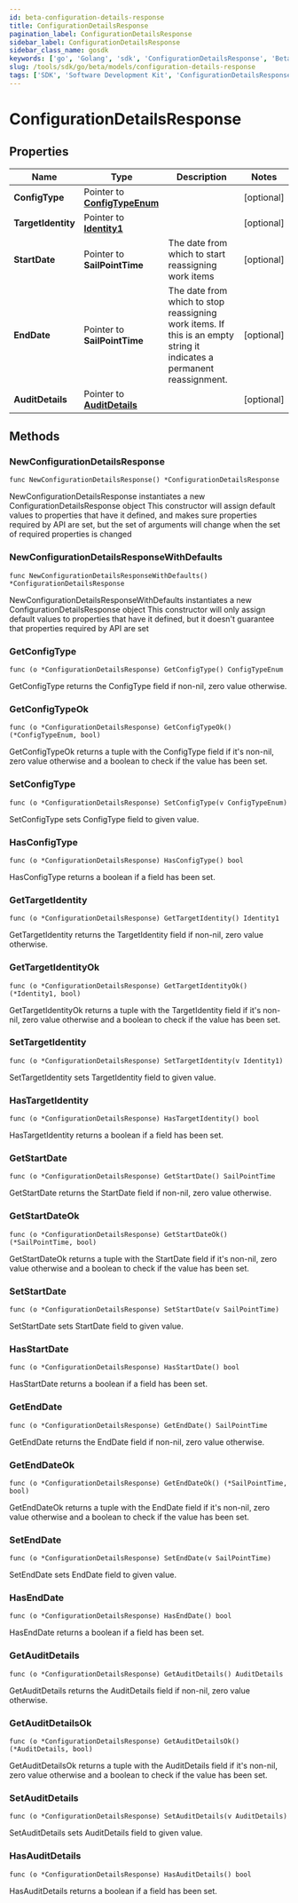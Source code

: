 ```yaml
---
id: beta-configuration-details-response
title: ConfigurationDetailsResponse
pagination_label: ConfigurationDetailsResponse
sidebar_label: ConfigurationDetailsResponse
sidebar_class_name: gosdk
keywords: ['go', 'Golang', 'sdk', 'ConfigurationDetailsResponse', 'BetaConfigurationDetailsResponse'] 
slug: /tools/sdk/go/beta/models/configuration-details-response
tags: ['SDK', 'Software Development Kit', 'ConfigurationDetailsResponse', 'BetaConfigurationDetailsResponse']
---
```


# ConfigurationDetailsResponse

## Properties

Name | Type | Description | Notes
------------ | ------------- | ------------- | -------------
**ConfigType** | Pointer to [**ConfigTypeEnum**](config-type-enum) |  | [optional] 
**TargetIdentity** | Pointer to [**Identity1**](identity1) |  | [optional] 
**StartDate** | Pointer to **SailPointTime** | The date from which to start reassigning work items | [optional] 
**EndDate** | Pointer to **SailPointTime** | The date from which to stop reassigning work items.  If this is an empty string it indicates a permanent reassignment. | [optional] 
**AuditDetails** | Pointer to [**AuditDetails**](audit-details) |  | [optional] 

## Methods

### NewConfigurationDetailsResponse

`func NewConfigurationDetailsResponse() *ConfigurationDetailsResponse`

NewConfigurationDetailsResponse instantiates a new ConfigurationDetailsResponse object
This constructor will assign default values to properties that have it defined,
and makes sure properties required by API are set, but the set of arguments
will change when the set of required properties is changed

### NewConfigurationDetailsResponseWithDefaults

`func NewConfigurationDetailsResponseWithDefaults() *ConfigurationDetailsResponse`

NewConfigurationDetailsResponseWithDefaults instantiates a new ConfigurationDetailsResponse object
This constructor will only assign default values to properties that have it defined,
but it doesn't guarantee that properties required by API are set

### GetConfigType

`func (o *ConfigurationDetailsResponse) GetConfigType() ConfigTypeEnum`

GetConfigType returns the ConfigType field if non-nil, zero value otherwise.

### GetConfigTypeOk

`func (o *ConfigurationDetailsResponse) GetConfigTypeOk() (*ConfigTypeEnum, bool)`

GetConfigTypeOk returns a tuple with the ConfigType field if it's non-nil, zero value otherwise
and a boolean to check if the value has been set.

### SetConfigType

`func (o *ConfigurationDetailsResponse) SetConfigType(v ConfigTypeEnum)`

SetConfigType sets ConfigType field to given value.

### HasConfigType

`func (o *ConfigurationDetailsResponse) HasConfigType() bool`

HasConfigType returns a boolean if a field has been set.

### GetTargetIdentity

`func (o *ConfigurationDetailsResponse) GetTargetIdentity() Identity1`

GetTargetIdentity returns the TargetIdentity field if non-nil, zero value otherwise.

### GetTargetIdentityOk

`func (o *ConfigurationDetailsResponse) GetTargetIdentityOk() (*Identity1, bool)`

GetTargetIdentityOk returns a tuple with the TargetIdentity field if it's non-nil, zero value otherwise
and a boolean to check if the value has been set.

### SetTargetIdentity

`func (o *ConfigurationDetailsResponse) SetTargetIdentity(v Identity1)`

SetTargetIdentity sets TargetIdentity field to given value.

### HasTargetIdentity

`func (o *ConfigurationDetailsResponse) HasTargetIdentity() bool`

HasTargetIdentity returns a boolean if a field has been set.

### GetStartDate

`func (o *ConfigurationDetailsResponse) GetStartDate() SailPointTime`

GetStartDate returns the StartDate field if non-nil, zero value otherwise.

### GetStartDateOk

`func (o *ConfigurationDetailsResponse) GetStartDateOk() (*SailPointTime, bool)`

GetStartDateOk returns a tuple with the StartDate field if it's non-nil, zero value otherwise
and a boolean to check if the value has been set.

### SetStartDate

`func (o *ConfigurationDetailsResponse) SetStartDate(v SailPointTime)`

SetStartDate sets StartDate field to given value.

### HasStartDate

`func (o *ConfigurationDetailsResponse) HasStartDate() bool`

HasStartDate returns a boolean if a field has been set.

### GetEndDate

`func (o *ConfigurationDetailsResponse) GetEndDate() SailPointTime`

GetEndDate returns the EndDate field if non-nil, zero value otherwise.

### GetEndDateOk

`func (o *ConfigurationDetailsResponse) GetEndDateOk() (*SailPointTime, bool)`

GetEndDateOk returns a tuple with the EndDate field if it's non-nil, zero value otherwise
and a boolean to check if the value has been set.

### SetEndDate

`func (o *ConfigurationDetailsResponse) SetEndDate(v SailPointTime)`

SetEndDate sets EndDate field to given value.

### HasEndDate

`func (o *ConfigurationDetailsResponse) HasEndDate() bool`

HasEndDate returns a boolean if a field has been set.

### GetAuditDetails

`func (o *ConfigurationDetailsResponse) GetAuditDetails() AuditDetails`

GetAuditDetails returns the AuditDetails field if non-nil, zero value otherwise.

### GetAuditDetailsOk

`func (o *ConfigurationDetailsResponse) GetAuditDetailsOk() (*AuditDetails, bool)`

GetAuditDetailsOk returns a tuple with the AuditDetails field if it's non-nil, zero value otherwise
and a boolean to check if the value has been set.

### SetAuditDetails

`func (o *ConfigurationDetailsResponse) SetAuditDetails(v AuditDetails)`

SetAuditDetails sets AuditDetails field to given value.

### HasAuditDetails

`func (o *ConfigurationDetailsResponse) HasAuditDetails() bool`

HasAuditDetails returns a boolean if a field has been set.


